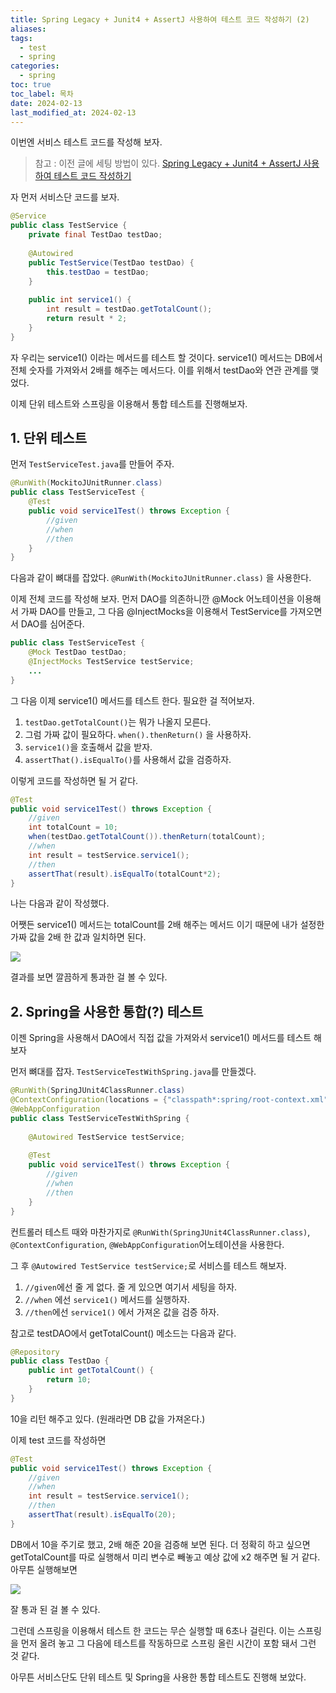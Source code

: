 ```yaml
---
title: Spring Legacy + Junit4 + AssertJ 사용하여 테스트 코드 작성하기 (2)
aliases: 
tags:
  - test
  - spring
categories:
  - spring
toc: true
toc_label: 목차
date: 2024-02-13
last_modified_at: 2024-02-13
---
```

이번엔 서비스 테스트 코드를 작성해 보자.

> 참고 : 이전 글에 세팅 방법이 있다. [Spring Legacy + Junit4 + AssertJ 사용하여 테스트 코드 작성하기](https://iamminseongkim.github.io/spring/Spring-Legacy-+-Junit4-+-AssertJ-%EC%82%AC%EC%9A%A9%ED%95%98%EC%97%AC-%ED%85%8C%EC%8A%A4%ED%8A%B8-%EC%BD%94%EB%93%9C-%EC%9E%91%EC%84%B1%ED%95%98%EA%B8%B0/) 

자 먼저 서비스단 코드를 보자.

```java
@Service  
public class TestService {  
    private final TestDao testDao;  
  
    @Autowired  
    public TestService(TestDao testDao) {  
        this.testDao = testDao;  
    }  
  
    public int service1() {  
        int result = testDao.getTotalCount();  
        return result * 2;  
    }  
}
```

자 우리는 service1() 이라는 메서드를 테스트 할 것이다. service1() 메서드는 DB에서 전체 숫자를 가져와서 2배를 해주는 메서드다. 이를 위해서 testDao와 연관 관계를 맺었다.

이제 단위 테스트와 스프링을 이용해서 통합 테스트를 진행해보자.

## 1. 단위 테스트

먼저 `TestServiceTest.java`를 만들어 주자.

```java
@RunWith(MockitoJUnitRunner.class)  
public class TestServiceTest {  
    @Test  
    public void service1Test() throws Exception {  
        //given  
        //when        
        //then    
    }  
}
```
다음과 같이 뼈대를 잡았다. `@RunWith(MockitoJUnitRunner.class)` 을 사용한다.

이제 전체 코드를 작성해 보자.
먼저 DAO를 의존하니깐 @Mock 어노테이션을 이용해서 가짜 DAO를 만들고, 
그 다음 @InjectMocks을 이용해서 TestService를 가져오면서 DAO를 심어준다.

```java
public class TestServiceTest {  
    @Mock TestDao testDao;  
    @InjectMocks TestService testService;
    ...
}
```

그 다음 이제 service1() 메서드를 테스트 한다.  필요한 걸 적어보자.

1. `testDao.getTotalCount()`는 뭐가 나올지 모른다. 
2. 그럼 가짜 값이 필요하다. `when().thenReturn()` 을 사용하자.
3. `service1()`을 호출해서 값을 받자.
4. `assertThat().isEqualTo()`를 사용해서 값을 검증하자.

이렇게 코드를 작성하면 될 거 같다.

```java
@Test  
public void service1Test() throws Exception {  
    //given  
    int totalCount = 10;  
    when(testDao.getTotalCount()).thenReturn(totalCount);  
    //when  
    int result = testService.service1();  
    //then  
    assertThat(result).isEqualTo(totalCount*2);  
}
```
나는 다음과 같이 작성했다.

어쨋든 service1() 메서드는 totalCount를 2배 해주는 메서드 이기 때문에 내가 설정한 가짜 값을 2배 한 값과 일치하면 된다.

![](https://i.imgur.com/o0SBsQp.png)

결과를 보면 깔끔하게 통과한 걸 볼 수 있다.

## 2. Spring을 사용한 통합(?) 테스트 

이젠 Spring을 사용해서 DAO에서 직접 값을 가져와서 service1() 메서드를 테스트 해보자

먼저 뼈대를 잡자. `TestServiceTestWithSpring.java`를 만들겠다.

```java
@RunWith(SpringJUnit4ClassRunner.class)  
@ContextConfiguration(locations = {"classpath*:spring/root-context.xml", "classpath*:spring/appServlet/*.xml"})  
@WebAppConfiguration  
public class TestServiceTestWithSpring {  
  
    @Autowired TestService testService;  
  
    @Test  
    public void service1Test() throws Exception {  
        //given  
        //when        
        //then    
    }  
}
```

컨트롤러 테스트 때와 마찬가지로 `@RunWith(SpringJUnit4ClassRunner.class)`, `@ContextConfiguration`, `@WebAppConfiguration`어노테이션을 사용한다.

그 후 `@Autowired TestService testService;`로 서비스를 테스트 해보자.

1. `//given`에선 줄 게 없다. 줄 게 있으면 여기서 세팅을 하자.
2. `//when` 에선 `service1()` 메서드를 실행하자.
3. `//then`에선 `service1()` 에서 가져온 값을 검증 하자.

참고로 testDAO에서 getTotalCount() 메소드는 다음과 같다.

```java
@Repository  
public class TestDao {  
    public int getTotalCount() {  
        return 10;  
    }  
}
```
10을 리턴 해주고 있다. (원래라면 DB 값을 가져온다.)

이제 test 코드를 작성하면

```java
@Test  
public void service1Test() throws Exception {  
    //given  
    //when    
    int result = testService.service1();  
    //then  
    assertThat(result).isEqualTo(20);  
}
```

DB에서 10을 주기로 했고, 2배 해준 20을 검증해 보면 된다.
더 정확히 하고 싶으면 getTotalCount를 따로 실행해서 미리 변수로 빼놓고 예상 값에 x2 해주면 될 거 같다. 
아무튼 실행해보면

![](https://i.imgur.com/cuzRIgi.png)

잘 통과 된 걸 볼 수 있다.

그런데 스프링을 이용해서 테스트 한 코드는 무슨 실행할 때 6초나 걸린다. 이는 스프링을 먼저 올려 놓고 그 다음에 테스트를 작동하므로 스프링 올린 시간이 포함 돼서 그런 것 같다.

아무튼 서비스단도 단위 테스트 및 Spring을 사용한 통합 테스트도 진행해 보았다. 


